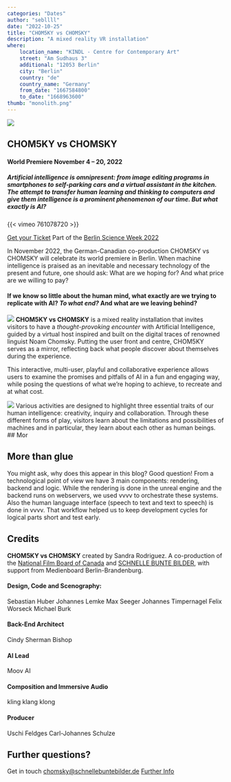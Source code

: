 ```yaml
---
categories: "Dates"
author: "sebllll"
date: "2022-10-25"
title: "CHOM5KY vs CHOMSKY"
description: "A mixed reality VR installation"
where: 
    location_name: "KINDL - Centre for Contemporary Art"
    street: "Am Sudhaus 3"
    additional: "12053 Berlin"
    city: "Berlin"
    country: "de"
    country_name: "Germany"
    from_date: "1667584800"
    to_date: "1668963600"
thumb: "monolith.png"
---
```


![](VisionR.jpg) 

## CHOM5KY vs CHOMSKY

#### World Premiere November 4 – 20, 2022

##### _Artificial intelligence is omnipresent: from image editing programs in smartphones to self-parking cars and a virtual assistant in the kitchen. The attempt to transfer human learning and thinking to computers and give them intelligence is a prominent phenomenon of our time. But what exactly is AI?_

{{< vimeo 761078720 >}}

[Get your Ticket](https://www.eventim-light.com/de/a/632b38fc52067d67e8f25343/)
Part of the [Berlin Science Week 2022](https://berlinscienceweek.com/)

In November 2022, the German-Canadian co-production CHOM5KY vs CHOMSKY will celebrate its world premiere in Berlin. When machine intelligence is praised as an inevitable and necessary technology of the present and future, one should ask: What are we hoping for? And what price are we willing to pay?

#### If we know so little about the human mind, what exactly are we trying to replicate with AI? _To what end?_ And what are we leaving behind?

![](person.jpg) 
**CHOM5KY vs CHOMSKY** is a mixed reality installation that invites visitors to have a _thought-provoking encounter_ with Artificial Intelligence, guided by a virtual host inspired and built on the digital traces of renowned linguist Noam Chomsky. Putting the user front and centre, CHOM5KY serves as a mirror, reflecting back what people discover about themselves during the experience.

This interactive, multi-user, playful and collaborative experience allows users to examine the promises and pitfalls of AI in a fun and engaging way, while posing the questions of what we’re hoping to achieve, to recreate and at what cost.

![](tree.png) 
Various activities are designed to highlight three essential traits of our human intelligence: creativity, inquiry and collaboration. Through these different forms of play, visitors learn about the limitations and possibilities of machines and in particular, they learn about each other as human beings. ## Mor

## More than glue
You might ask, why does this appear in this blog? 
Good question! From a technological point of view we have 3 main components: rendering, backend and logic. While the rendering is done in the unreal engine and the backend runs on webservers, we used vvvv to orchestrate these systems. Also the human language interface (speech to text and text to speech) is done in vvvv. That workflow helped us to keep development cycles for logical parts short and test early.

## Credits
**CHOM5KY vs CHOMSKY** created by Sandra Rodriguez. A co-production of the [National Film Board of Canada](https://www.nfb.ca/) and [SCHNELLE BUNTE BILDER](https://schnellebuntebilder.de), with support from Medienboard Berlin-Brandenburg.

#### Design, Code and Scenography:
Sebastian Huber
Johannes Lemke
Max Seeger
Johannes Timpernagel
Felix Worseck
Michael Burk

#### Back-End Architect
Cindy Sherman Bishop

#### AI Lead
Moov AI

#### Composition and Immersive Audio
kling klang klong 

#### Producer
Uschi Feldges
Carl-Johannes Schulze

## Further questions?
Get in touch [chomsky@schnellebuntebilder.de](chomsky@schnellebuntebilder.de)
[Further Info](https://schnellebuntebilder.de/chom5ky/)